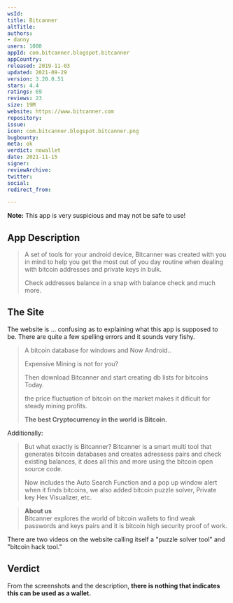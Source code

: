 ```yaml
---
wsId: 
title: Bitcanner
altTitle: 
authors:
- danny
users: 1000
appId: com.bitcanner.blogspot.bitcanner
appCountry: 
released: 2019-11-03
updated: 2021-09-29
version: 3.20.0.51
stars: 4.4
ratings: 69
reviews: 23
size: 19M
website: https://www.bitcanner.com
repository: 
issue: 
icon: com.bitcanner.blogspot.bitcanner.png
bugbounty: 
meta: ok
verdict: nowallet
date: 2021-11-15
signer: 
reviewArchive: 
twitter: 
social: 
redirect_from: 

---
```


**Note:** This app is very suspicious and may not be safe to use!

## App Description

> A set of tools for your android device, Bitcanner was created with you in mind to help you get the most out of you day routine when dealing with bitcoin addresses and private keys in bulk.
>
> Check addresses balance in a snap with balance check and much more.

## The Site

The website is … confusing as to explaining what this app is supposed to be. There are quite a few spelling errors and it sounds very fishy.

> A bitcoin database for windows
and Now Android..
>
> Expensive Mining is not for you?
>
> Then download Bitcanner and start creating db lists for bitcoins Today.
>
> the price fluctuation of bitcoin on the market makes it dificult for  steady mining profits.
>  
> **The best Cryptocurrency in the world is Bitcoin.**

Additionally:

> But what exactly is Bitcanner? Bitcanner is a smart multi tool that generates bitcoin databases and creates adressess pairs and check existing balances,  it does all this and more using the bitcoin open source code.
>
> Now includes the Auto Search Function and a pop up window alert when it finds bitcoins, we also added bitcoin puzzle solver, Private key Hex Visualizer, etc.

> **About us**<br>
> Bitcanner explores the world of bitcoin wallets to find weak passwords and keys pairs and it is bitcoin high security proof of work.

There are two videos on the website calling itself a "puzzle solver tool" and "bitcoin hack tool."

## Verdict

From the screenshots and the description, **there is nothing that indicates this can be used as a wallet.**

